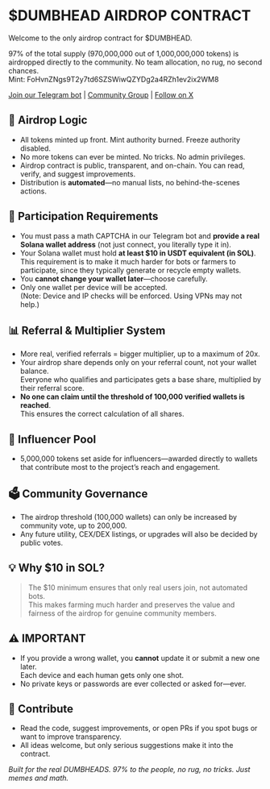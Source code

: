 # $DUMBHEAD AIRDROP CONTRACT

Welcome to the only airdrop contract for $DUMBHEAD.

97% of the total supply (970,000,000 out of 1,000,000,000 tokens) is airdropped directly to the community.
No team allocation, no rug, no second chances.  
Mint: FoHvnZNgs9T2y7td6SZSWiwQZYDg2a4RZh1ev2ix2WM8

[Join our Telegram bot](https://t.me/DumbheadDropBot?start=566002385) | [Community Group](https://t.me/Dump_head) | [Follow on X](https://x.com/DumpHead_lol)

## 🚀 Airdrop Logic

- All tokens minted up front. Mint authority burned. Freeze authority disabled.
- No more tokens can ever be minted. No tricks. No admin privileges.
- Airdrop contract is public, transparent, and on-chain. You can read, verify, and suggest improvements.
- Distribution is **automated**—no manual lists, no behind-the-scenes actions.

## 🧠 Participation Requirements

- You must pass a math CAPTCHA in our Telegram bot and **provide a real Solana wallet address** (not just connect, you literally type it in).
- Your Solana wallet must hold **at least $10 in USDT equivalent (in SOL)**.  
  This requirement is to make it much harder for bots or farmers to participate, since they typically generate or recycle empty wallets.
- You **cannot change your wallet later**—choose carefully.
- Only one wallet per device will be accepted.  
  (Note: Device and IP checks will be enforced. Using VPNs may not help.)

## 📊 Referral & Multiplier System

- More real, verified referrals = bigger multiplier, up to a maximum of 20x.
- Your airdrop share depends only on your referral count, not your wallet balance.  
  Everyone who qualifies and participates gets a base share, multiplied by their referral score.
- **No one can claim until the threshold of 100,000 verified wallets is reached**.  
  This ensures the correct calculation of all shares.

## 🎁 Influencer Pool

- 5,000,000 tokens set aside for influencers—awarded directly to wallets that contribute most to the project’s reach and engagement.
  
## 🗳️ Community Governance

- The airdrop threshold (100,000 wallets) can only be increased by community vote, up to 200,000.
- Any future utility, CEX/DEX listings, or upgrades will also be decided by public votes.

## 💡 Why $10 in SOL?

> The $10 minimum ensures that only real users join, not automated bots.  
> This makes farming much harder and preserves the value and fairness of the airdrop for genuine community members.

## ⚠️ IMPORTANT

- If you provide a wrong wallet, you **cannot** update it or submit a new one later.  
  Each device and each human gets only one shot.
- No private keys or passwords are ever collected or asked for—ever.

## 🤝 Contribute

- Read the code, suggest improvements, or open PRs if you spot bugs or want to improve transparency.
- All ideas welcome, but only serious suggestions make it into the contract.

*Built for the real DUMBHEADS. 97% to the people, no rug, no tricks. Just memes and math.*

